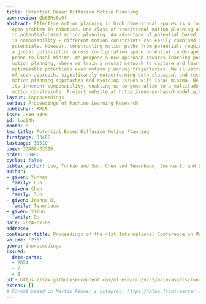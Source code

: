 ```yaml
---
title: Potential Based Diffusion Motion Planning
openreview: Qb68Rs0p9f
abstract: Effective motion planning in high dimensional spaces is a long-standing
  open problem in robotics. One class of traditional motion planning algorithms corresponds
  to potential-based motion planning. An advantage of potential based motion planning
  is composability – different motion constraints can easily combined by adding corresponding
  potentials. However, constructing motion paths from potentials requires solving
  a global optimization across configuration space potential landscape, which is often
  prone to local minima. We propose a new approach towards learning potential based
  motion planning, where we train a neural network to capture and learn an easily
  optimizable potentials over motion planning trajectories. We illustrate the effectiveness
  of such approach, significantly outperforming both classical and recent learned
  motion planning approaches and avoiding issues with local minima. We further illustrate
  its inherent composability, enabling us to generalize to a multitude of different
  motion constraints. Project website at https://energy-based-model.github.io/potential-motion-plan.
layout: inproceedings
series: Proceedings of Machine Learning Research
publisher: PMLR
issn: 2640-3498
id: luo24h
month: 0
tex_title: Potential Based Diffusion Motion Planning
firstpage: 33486
lastpage: 33510
page: 33486-33510
order: 33486
cycles: false
bibtex_author: Luo, Yunhao and Sun, Chen and Tenenbaum, Joshua B. and Du, Yilun
author:
- given: Yunhao
  family: Luo
- given: Chen
  family: Sun
- given: Joshua B.
  family: Tenenbaum
- given: Yilun
  family: Du
date: 2024-07-08
address:
container-title: Proceedings of the 41st International Conference on Machine Learning
volume: '235'
genre: inproceedings
issued:
  date-parts:
  - 2024
  - 7
  - 8
pdf: https://raw.githubusercontent.com/mlresearch/v235/main/assets/luo24h/luo24h.pdf
extras: []
# Format based on Martin Fenner's citeproc: https://blog.front-matter.io/posts/citeproc-yaml-for-bibliographies/
---
```

